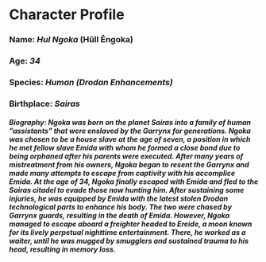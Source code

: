 # Character Profile
### **Name:** *Hul Ngoka* (Hŭll Ēngoka)
### **Age:** *34*
### **Species:** *Human (Drodan Enhancements)*
### **Birthplace:** *Sairas*
##### **Biography:** *Ngoka was born on the planet Sairas into a family of human "assistants" that were enslaved by the Garrynx for generations. Ngoka was chosen to be a house slave at the age of seven, a position in which he met fellow slave Emida with whom he formed a close bond due to being orphaned after his parents were executed. After many years of mistreatment from his owners, Ngoka began to resent the Garrynx and made many attempts to escape from captivity with his accomplice Emida. At the age of 34, Ngoka finally escaped with Emida and fled to the Sairas citadel to evade those now hunting him. After sustaining some injuries, he was equipped by Emida with the latest stolen Drodan technological parts to enhance his body. The two were chased by Garrynx guards, resulting in the death of Emida. However, Ngoka managed to escape aboard a freighter headed to Ereide, a moon known for its lively perpetual nighttime entertainment. There, he worked as a waiter, until he was mugged by smugglers and sustained trauma to his head, resulting in memory loss.*
